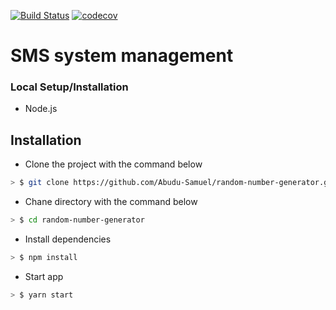[![Build Status](https://travis-ci.org/Abudu-Samuel/random-number-generator.svg?branch=master)](https://travis-ci.org/Abudu-Samuel/random-number-generator)
[![codecov](https://codecov.io/gh/Abudu-Samuel/random-number-generator/branch/master/graph/badge.svg)](https://codecov.io/gh/Abudu-Samuel/random-number-generator)

# SMS system management

### Local Setup/Installation

- Node.js

## Installation

- Clone the project with the command below

```sh
> $ git clone https://github.com/Abudu-Samuel/random-number-generator.git
```

- Chane directory with the command below

```sh
> $ cd random-number-generator
```

- Install dependencies

```sh
> $ npm install
```

- Start app

```sh
> $ yarn start
```
